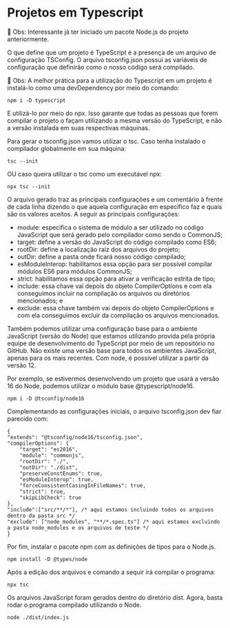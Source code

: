 # Projetos em Typescript

👀 Obs: Interessante já ter iniciado um pacote Node.js  do projeto anteriormente.

O que define que um projeto é TypeScript é a presença de um arquivo de configuração TSConfig. O arquivo tsconfig.json possui as variáveis de configuração que definirão como o nosso código será compilado.

👀 Obs: A melhor prática para a utilização do Typescript em um projeto é instalá-lo como uma devDependency por meio do comando: 

    npm i -D typescript 

E utilizá-lo por meio do npx. Isso garante que todas as pessoas que forem compilar o projeto o façam utilizando a mesma versão do TypeScript, e não a versão instalada em suas respectivas máquinas.

Para gerar o tsconfig.json vamos utilizar o tsc. Caso tenha instalado o compilador globalmente em sua máquina:

    tsc --init

OU caso queira utilizar o tsc como um executável npx:

    npx tsc --init

O arquivo gerado traz as principais configurações e um comentário à frente de cada linha dizendo o que aquela configuração em específico faz e quais são os valores aceitos. A seguir as principais configurações: 

- module: especifica o sistema de módulo a ser utilizado no código JavaScript que será gerado pelo compilador como sendo o CommonJS;
- target: define a versão do JavaScript do código compilado como ES6;
- rootDir: define a localização raiz dos arquivos do projeto;
- outDir: define a pasta onde ficará nosso código compilado;
- esModuleInterop: habilitamos essa opção para ser possível compilar módulos ES6 para módulos CommonJS;
- strict: habilitamos essa opção para ativar a verificação estrita de tipo;
- include: essa chave vai depois do objeto CompilerOptions e com ela conseguimos incluir na compilação os arquivos ou diretórios mencionados; e
- exclude: essa chave também vai depois do objeto CompilerOptions e com ela conseguimos excluir da compilação os arquivos mencionados.

Também podemos utilizar uma configuração base para o ambiente JavaScript (versão do Node) que estamos utilizando provida pela própria equipe de desenvolvimento do TypeScript por meio de um repositório no GitHub. Não existe uma versão base para todos os ambientes JavaScript, apenas para os mais recentes. Com node, é possível utilizar a partir da versão 12.

Por exemplo, se estivermos desenvolvendo um projeto que usará a versão 16 do Node, podemos utilizar o módulo base @typescript/node16.

    npm i -D @tsconfig/node16

Complementando as configurações iniciais, o arquivo tsconfig.json dev fiar parecido com:

    {
    "extends": "@tsconfig/node16/tsconfig.json",
    "compilerOptions": {
        "target": "es2016",                                 
        "module": "commonjs",
        "rootDir": "./",
        "outDir": "./dist",
        "preserveConstEnums": true,
        "esModuleInterop": true,
        "forceConsistentCasingInFileNames": true,
        "strict": true,
        "skipLibCheck": true
    },
    "include":["src/**/*"], /* aqui estamos incluindo todos os arquivos dentro da pasta src */
    "exclude": ["node_modules", "**/*.spec.ts"] /* aqui estamos excluindo a pasta node_modules e os arquivos de teste */
    }

Por fim, instalar o pacote npm com as definições de tipos para o Node.js.

    npm install -D @types/node

Após a edição dos arquivos e comando a sequir irá compilar o programa:

    npx tsc

Os arquivos JavaScript foram gerados dentro do diretório dist. Agora, basta rodar o programa compilado utilizando o Node.

    node ./dist/index.js
